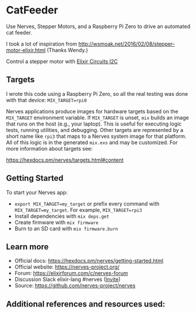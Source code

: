 # CatFeeder

Use Nerves, Stepper Motors, and a Raspberry Pi Zero to drive an automated cat feeder.

I took a lot of inspiration from http://wsmoak.net/2016/02/08/stepper-motor-elixir.html (Thanks Wendy.)

Control a stepper motor with [Elixir Circuits I2C](https://github.com/elixir-circuits/circuits_i2c#elixir-circuits---i2c)

## Targets

I wrote this code using a Raspberry Pi Zero, so all the real testing was done with that device: `MIX_TARGET=rpi0`

Nerves applications produce images for hardware targets based on the
`MIX_TARGET` environment variable. If `MIX_TARGET` is unset, `mix` builds an
image that runs on the host (e.g., your laptop). This is useful for executing
logic tests, running utilities, and debugging. Other targets are represented by
a short name like `rpi3` that maps to a Nerves system image for that platform.
All of this logic is in the generated `mix.exs` and may be customized. For more
information about targets see:

https://hexdocs.pm/nerves/targets.html#content

## Getting Started

To start your Nerves app:
  * `export MIX_TARGET=my_target` or prefix every command with
    `MIX_TARGET=my_target`. For example, `MIX_TARGET=rpi3`
  * Install dependencies with `mix deps.get`
  * Create firmware with `mix firmware`
  * Burn to an SD card with `mix firmware.burn`

## Learn more

  * Official docs: https://hexdocs.pm/nerves/getting-started.html
  * Official website: https://nerves-project.org/
  * Forum: https://elixirforum.com/c/nerves-forum
  * Discussion Slack elixir-lang #nerves ([Invite](https://elixir-slackin.herokuapp.com/))
  * Source: https://github.com/nerves-project/nerves

## Additional references and resources used:
